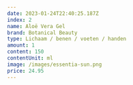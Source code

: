 ```yaml
---
date: 2023-01-24T22:40:25.187Z
index: 2
name: Aloë Vera Gel
brand: Botanical Beauty
type: Lichaam / benen / voeten / handen
amount: 1
content: 150
contentUnit: ml
image: /images/essentia-sun.png
price: 24.95
---
```

